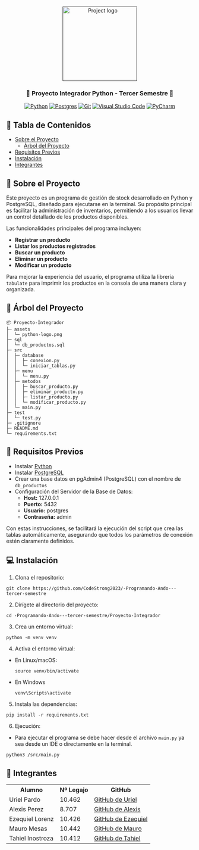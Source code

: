 <p align="center">
  <a href="" rel="noopener">
 <img width=200px height=200px src="https://github.com/CodeStrong2023/-Programando-Ando---tercer-semestre/assets/131505719/3381f17b-006c-4e8f-8e80-06cd5e06369a" alt="Project logo"></a>
</p>

<h3 align="center">🐍 Proyecto Integrador Python - Tercer Semestre 🐍</h3>

<div align="center">

  [![Python](https://img.shields.io/badge/Python-3776AB?logo=python&logoColor=fff)](#)
  [![Postgres](https://img.shields.io/badge/Postgres-%23316192.svg?logo=postgresql&logoColor=white)](#)
  [![Git](https://img.shields.io/badge/Git-F05032?logo=git&logoColor=fff)](#)
  [![Visual Studio Code](https://img.shields.io/badge/Visual%20Studio%20Code-0078d7.svg?logo=visual-studio-code&logoColor=white)](#)
  [![PyCharm](https://img.shields.io/badge/PyCharm-143?logo=pycharm&logoColor=black&color=black&labelColor=green)](#)

</div>


## 📝 Tabla de Contenidos
- [Sobre el Proyecto](#-sobre-el-proyecto)
  - [Árbol del Proyecto](#-árbol-del-proyecto)
- [Requisitos Previos](#-requisitos-previos)
- [Instalación](#-instalación)
- [Integrantes](#-integrantes)


## 🧐 Sobre el Proyecto
Este proyecto es un programa de gestión de stock desarrollado en Python y PostgreSQL, diseñado para ejecutarse en la terminal. Su propósito principal es facilitar la administración de inventarios, permitiendo a los usuarios llevar un control detallado de los productos disponibles.

Las funcionalidades principales del programa incluyen:

- **Registrar un producto**
- **Listar los productos registrados**
- **Buscar un producto**
- **Eliminar un producto**
- **Modificar un producto**

Para mejorar la experiencia del usuario, el programa utiliza la librería `tabulate` para imprimir los productos en la consola de una manera clara y organizada.

## 🌲 Árbol del Proyecto

```
📦 Proyecto-Integrador
├─ assets
│  └─ python-logo.png
├─ sql
│  └─ db_productos.sql
├─ src
│  ├─ database
│  │  ├─ conexion.py
│  │  └─ iniciar_tablas.py
│  ├─ menu
│  │  └─ menu.py
│  ├─ metodos
│  │  ├─ buscar_producto.py
│  │  ├─ eliminar_producto.py
│  │  ├─ listar_producto.py
│  │  └─ modificar_producto.py
│  └─ main.py
├─ test
│  └─ test.py
├─ .gitignore
├─ README.md
└─ requirements.txt
```

## 🤔 Requisitos Previos
- Instalar [Python](https://www.python.org/downloads/)
- Instalar [PostgreSQL](https://www.postgresql.org/download/)
- Crear una base datos en pgAdmin4 (PostgreSQL) con el nombre de `db_productos`
- Configuración del Servidor de la Base de Datos:
  - **Host:** 127.0.0.1
  - **Puerto:** 5432
  - **Usuario:** postgres
  - **Contraseña:** admin

Con estas instrucciones, se facilitará la ejecución del script que crea las tablas automáticamente, asegurando que todos los parámetros de conexión estén claramente definidos.

## 💻 Instalación
1. Clona el repositorio:
```
git clone https://github.com/CodeStrong2023/-Programando-Ando---tercer-semestre
```
2. Dirígete al directorio del proyecto:
```
cd -Programando-Ando---tercer-semestre/Proyecto-Integrador
```
3. Crea un entorno virtual:
```
python -m venv venv
```
4. Activa el entorno virtual:
- En Linux/macOS:
  ```
  source venv/bin/activate
  ```
- En Windows
  ```
  venv\Scripts\activate
  ```
5. Instala las dependencias:
```
pip install -r requirements.txt
```
6. Ejecución:
- Para ejecutar el programa se debe hacer desde el archivo `main.py` ya sea desde un IDE o directamente en la terminal.
```
python3 /src/main.py
```

## 👥 Integrantes
<table>
  <tr>
    <th>Alumno</th>
    <th>Nº Legajo</th>
    <th>GitHub</th>
  </tr>
  <tr>
    <td>Uriel Pardo</td>
    <td>10.462</td>
    <td><a href="https://github.com/UrielPardo" target="_blank">GitHub de Uriel</a></td>
  </tr>
  <tr>
    <td>Alexis Perez</td>
    <td>8.707</td>
    <td><a href="https://github.com/Alitoo27" target="_blank">GitHub de Alexis</a></td>
  </tr>
  <tr>
    <td>Ezequiel Lorenz</td>
    <td>10.426</td>
    <td><a href="https://github.com/ezelorenz" target="_blank">GitHub de Ezequiel</a></td>
  </tr>
  <tr>
    <td>Mauro Mesas</td>
    <td>10.442</td>
    <td><a href="https://github.com/mauromesas" target="_blank">GitHub de Mauro</a></td>
  </tr>
  <tr>
    <td>Tahiel Inostroza</td>
    <td>10.412</td>
    <td><a href="https://github.com/tahiel-14" target="_blank">GitHub de Tahiel</a></td>
  </tr>
</table>
